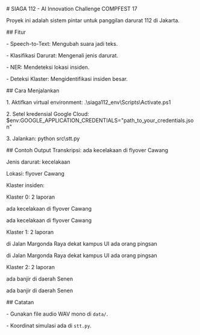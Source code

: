 \# SIAGA 112 - AI Innovation Challenge COMPFEST 17



Proyek ini adalah sistem pintar untuk panggilan darurat 112 di Jakarta.



\## Fitur

\- Speech-to-Text: Mengubah suara jadi teks.

\- Klasifikasi Darurat: Mengenali jenis darurat.

\- NER: Mendeteksi lokasi insiden.

\- Deteksi Klaster: Mengidentifikasi insiden besar.



\## Cara Menjalankan

1\. Aktifkan virtual environment: .\\siaga112\_env\\Scripts\\Activate.ps1

2\. Setel kredensial Google Cloud: $env:GOOGLE\_APPLICATION\_CREDENTIALS="path\_to\_your\_credentials.json"

3\. Jalankan: python src\\stt.py



\## Contoh Output
Transkripsi: ada kecelakaan di flyover Cawang

Jenis darurat: kecelakaan

Lokasi: flyover Cawang

Klaster insiden:

Klaster 0: 2 laporan



ada kecelakaan di flyover Cawang

ada kecelakaan di flyover Cawang

Klaster 1: 2 laporan

di Jalan Margonda Raya dekat kampus UI ada orang pingsan

di Jalan Margonda Raya dekat kampus UI ada orang pingsan

Klaster 2: 2 laporan

ada banjir di daerah Senen

ada banjir di daerah Senen



\## Catatan

\- Gunakan file audio WAV mono di `data/`.

\- Koordinat simulasi ada di `stt.py`.

